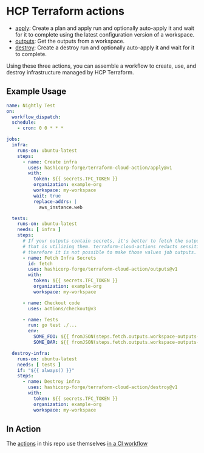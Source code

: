 # HCP Terraform actions

- [apply](apply/): Create a plan and apply run and optionally auto-apply it and wait for it to complete using the latest configuration version of a workspace.
- [outputs](outputs/): Get the outputs from a workspace.
- [destroy](destroy/): Create a destroy run and optionally auto-apply it and wait for it to complete.

Using these three actions, you can assemble a workflow to create, use, and destroy infrastructure managed by HCP Terraform.

## Example Usage

```yaml
name: Nightly Test
on:
  workflow_dispatch:
  schedule:
    - cron: 0 0 * * *

jobs:
  infra:
    runs-on: ubuntu-latest
    steps:
      - name: Create infra
        uses: hashicorp-forge/terraform-cloud-action/apply@v1
        with:
          token: ${{ secrets.TFC_TOKEN }}
          organization: example-org
          workspace: my-workspace
          wait: true
          replace-addrs: |
            aws_instance.web

  tests:
    runs-on: ubuntu-latest
    needs: [ infra ]
    steps:
      # If your outputs contain secrets, it's better to fetch the outputs within the job
      # that is utilizing them. terraform-cloud-actions redacts sensitive output values and
      # therefore it is not possible to make those values job outputs.
      - name: Fetch Infra Secrets
        id: fetch
        uses: hashicorp-forge/terraform-cloud-action/outputs@v1
        with:
          token: ${{ secrets.TFC_TOKEN }}
          organization: example-org
          workspace: my-workspace

      - name: Checkout code
        uses: actions/checkout@v3

      - name: Tests
        run: go test ./...
        env:
          SOME_FOO: ${{ fromJSON(steps.fetch.outputs.workspace-outputs-json).foo }}
          SOME_BAR: ${{ fromJSON(steps.fetch.outputs.workspace-outputs-json).bar }}

  destroy-infra:
    runs-on: ubuntu-latest
    needs: [ tests ]
    if: "${{ always() }}"
    steps:
      - name: Destroy infra
        uses: hashicorp-forge/terraform-cloud-action/destroy@v1
        with:
          token: ${{ secrets.TFC_TOKEN }}
          organization: example-org
          workspace: my-workspace
```

## In Action

The [actions](https://github.com/brandonc/terraform-cloud-action/actions/workflows/ci.yml) in this repo use themselves [in a CI workflow](.github/workflows/ci.yml)
